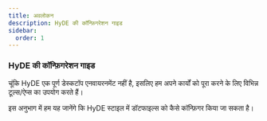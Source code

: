 ```yaml
---
title: अवलोकन
description: HyDE की कॉन्फ़िगरेशन गाइड
sidebar:
  order: 1
---
```


### HyDE की कॉन्फ़िगरेशन गाइड

चूंकि HyDE एक पूर्ण डेस्कटॉप एनवायरनमेंट नहीं है, इसलिए हम अपने कार्यों को पूरा करने के लिए विभिन्न टूल्स/ऐप्स का उपयोग करते हैं।

इस अनुभाग में हम यह जानेंगे कि HyDE स्टाइल में डॉटफाइल्स को कैसे कॉन्फ़िगर किया जा सकता है।
